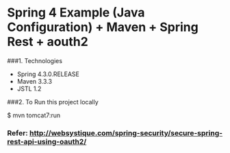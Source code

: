 # Spring 4  Example (Java Configuration) + Maven + Spring Rest + aouth2
###1. Technologies
* Spring 4.3.0.RELEASE
* Maven 3.3.3
* JSTL 1.2

###2. To Run this project locally

$ mvn tomcat7:run

### Refer: http://websystique.com/spring-security/secure-spring-rest-api-using-oauth2/
 
